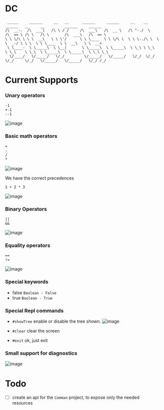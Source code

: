 # DC

```
 _____     ______     __   __      ______     ______     __    __     ______   __     __         ______     ______    
/\  __-.  /\  ___\   /\ \ / /     /\  ___\   /\  __ \   /\ "-./  \   /\  == \ /\ \   /\ \       /\  ___\   /\  == \   
\ \ \/\ \ \ \  __\   \ \ \'/      \ \ \____  \ \ \/\ \  \ \ \-./\ \  \ \  _-/ \ \ \  \ \ \____  \ \  __\   \ \  __<   
 \ \____-  \ \_____\  \ \__|       \ \_____\  \ \_____\  \ \_\ \ \_\  \ \_\    \ \_\  \ \_____\  \ \_____\  \ \_\ \_\ 
  \/____/   \/_____/   \/_/         \/_____/   \/_____/   \/_/  \/_/   \/_/     \/_/   \/_____/   \/_____/   \/_/ /_/ 
```

# Current Supports

### Unary operators

```
-1
+-1
--1
```
![image](https://github.com/marcos-venicius/dev-compiler/assets/94018427/c81059cd-0b7a-4b6c-ad0b-3af121b4a075)

### Basic math operators

```
+
-
/
*
```
![image](https://github.com/marcos-venicius/dev-compiler/assets/94018427/c88888cd-2d32-47f0-abcf-fd4a28de10cb)

We have the correct precedences
```
1 + 2 * 3
```
![image](https://github.com/marcos-venicius/dev-compiler/assets/94018427/06e28c0a-9902-482b-b5b6-29be7172115a)

### Binary Operators

```
||
&&
```
![image](https://github.com/marcos-venicius/dev-compiler/assets/94018427/2b535e89-f5d8-4796-a883-a83eb130b595)

### Equality operators

```
==
!=
```
![image](https://github.com/marcos-venicius/dev-compiler/assets/94018427/5d2a5afc-d3f5-445f-bc58-dec3a1fbe4d2)



### Special keywords

- false `Boolean - False`
- true `Boolean - True`

### Special Repl commands

- `#showTree`
enable or disable the tree shown.
![image](https://github.com/marcos-venicius/dev-compiler/assets/94018427/a0b87584-e9b8-49bd-a1f4-0d67f02b8ad4)

- `#clear`
clear the screen
- `#exit`
ok, just exit

### Small support for diagnostics
![image](https://github.com/marcos-venicius/dev-compiler/assets/94018427/1ad59fc8-b0ef-422f-b3b3-a70516c1ca42)


# Todo

- [ ] create an api for the `Comman` project, to expose only the needed resources